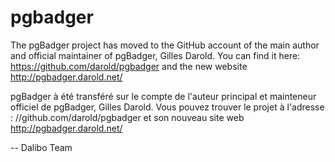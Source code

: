 # pgbadger

The pgBadger project has moved to the GitHub account of the main author and official maintainer of pgBadger, Gilles Darold. You can find it here: https://github.com/darold/pgbadger and the new website http://pgbadger.darold.net/

pgBadger à été transféré sur le compte de l'auteur principal et mainteneur officiel de pgBadger, Gilles Darold. Vous pouvez trouver le projet à l'adresse : //github.com/darold/pgbadger et son nouveau site web http://pgbadger.darold.net/

--
Dalibo Team
